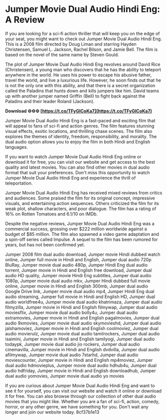 # Jumper Movie Dual Audio Hindi Eng: A Review
 
If you are looking for a sci-fi action thriller that will keep you on the edge of your seat, you might want to check out Jumper Movie Dual Audio Hindi Eng. This is a 2008 film directed by Doug Liman and starring Hayden Christensen, Samuel L. Jackson, Rachel Bilson, and Jamie Bell. The film is based on the novel of the same name by Steven Gould.
 
The plot of Jumper Movie Dual Audio Hindi Eng revolves around David Rice (Christensen), a young man who discovers that he has the ability to teleport anywhere in the world. He uses his power to escape his abusive father, travel the world, and live a luxurious life. However, he soon finds out that he is not the only one with this ability, and that there is a secret organization called the Paladins that hunts down and kills jumpers like him. David teams up with another jumper named Griffin (Bell) to fight back against the Paladins and their leader Roland (Jackson).
 
**Download ⚙⚙⚙ [https://t.co/TFyGICoKa7](https://t.co/TFyGICoKa7)**


 
Jumper Movie Dual Audio Hindi Eng is a fast-paced and exciting film that will appeal to fans of sci-fi and action genres. The film features stunning visual effects, exotic locations, and thrilling chase scenes. The film also explores the themes of identity, freedom, responsibility, and morality. The dual audio option allows you to enjoy the film in both Hindi and English languages.
 
If you want to watch Jumper Movie Dual Audio Hindi Eng online or download it for free, you can visit our website and get access to the best quality and latest movies. You can also find other movies in dual audio format that suit your preferences. Don't miss this opportunity to watch Jumper Movie Dual Audio Hindi Eng and experience the thrill of teleportation.
  
Jumper Movie Dual Audio Hindi Eng has received mixed reviews from critics and audiences. Some praised the film for its original concept, impressive visuals, and entertaining action sequences. Others criticized the film for its weak plot, shallow characters, and poor dialogue. The film has a rating of 16% on Rotten Tomatoes and 6.1/10 on IMDb.
 
Despite the negative reviews, Jumper Movie Dual Audio Hindi Eng was a commercial success, grossing over $222 million worldwide against a budget of $85 million. The film also spawned a video game adaptation and a spin-off series called Impulse. A sequel to the film has been rumored for years, but has not been confirmed yet.
 
Jumper 2008 film dual audio download,  Jumper movie Hindi dubbed watch online,  Jumper full movie in Hindi and English,  Jumper dual audio 720p BluRay,  Jumper movie dual audio 480p,  Jumper Hindi Eng dual audio torrent,  Jumper movie in Hindi and English free download,  Jumper dual audio HD quality,  Jumper movie Hindi Eng subtitles,  Jumper dual audio 1080p,  Jumper movie dual audio mkv,  Jumper Hindi dubbed full movie online,  Jumper movie in Hindi and English 300mb,  Jumper dual audio Google Drive link,  Jumper movie dual audio mp4,  Jumper Hindi Eng dual audio streaming,  Jumper full movie in Hindi and English HD,  Jumper dual audio worldfree4u,  Jumper movie dual audio khatrimaza,  Jumper dual audio filmyzilla,  Jumper movie in Hindi and English filmywap,  Jumper dual audio moviesflix,  Jumper movie dual audio bolly4u,  Jumper dual audio extramovies,  Jumper movie in Hindi and English pagalmovies,  Jumper dual audio 9xmovies,  Jumper movie dual audio skymovieshd,  Jumper dual audio jalshamoviez,  Jumper movie in Hindi and English coolmoviez,  Jumper dual audio movierulz,  Jumper movie dual audio tamilrockers,  Jumper dual audio isaimini,  Jumper movie in Hindi and English tamilyogi,  Jumper dual audio todaypk,  Jumper movie dual audio jio rockers,  Jumper dual audio cinemavilla,  Jumper movie in Hindi and English dvdvilla,  Jumper dual audio afilmywap,  Jumper movie dual audio 7starhd,  Jumper dual audio moviescounter,  Jumper movie in Hindi and English mp4moviez,  Jumper dual audio hdmovieplus,  Jumper movie dual audio hdhub4u,  Jumper dual audio hdfriday,  Jumper movie in Hindi and English downloadhub,  Jumper dual audio yomovies,  Jumper movie dual audio yo movies
 
If you are curious about Jumper Movie Dual Audio Hindi Eng and want to see it for yourself, you can visit our website and watch it online or download it for free. You can also browse through our collection of other dual audio movies that you might like. Whether you are a fan of sci-fi, action, comedy, horror, or any other genre, we have something for you. Don't wait any longer and join our website today.
 8cf37b1e13
 
